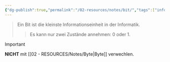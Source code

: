 ```yaml
---
{"dg-publish":true,"permalink":"/02-resources/notes/bit/","tags":["informatik","netzwerk","mathe/binärzahlen"]}
---
```


> Ein Bit ist die kleinste Informationseinheit in der Informatik. 
>> Es kann nur zwei Zustände annehmen: 0 oder 1.

>[!important] 
>**NICHT** mit [[02 - RESOURCES/Notes/Byte\|Byte]] verwechlen.

